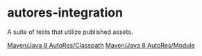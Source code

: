# autores-integration

A suite of tests that utilize published assets.

[Maven/Java 8 AutoRes/Classpath](https://github.com/autores-uk/autores-integration/actions/workflows/maven-java8-classpath.yaml/badge.svg)
[Maven/Java 8 AutoRes/Module](https://github.com/autores-uk/autores-integration/actions/workflows/maven-java8-module.yaml/badge.svg)
